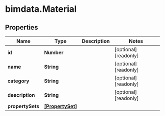 # bimdata.Material

## Properties

Name | Type | Description | Notes
------------ | ------------- | ------------- | -------------
**id** | **Number** |  | [optional] [readonly] 
**name** | **String** |  | [optional] [readonly] 
**category** | **String** |  | [optional] [readonly] 
**description** | **String** |  | [optional] [readonly] 
**propertySets** | [**[PropertySet]**](PropertySet.md) |  | 


